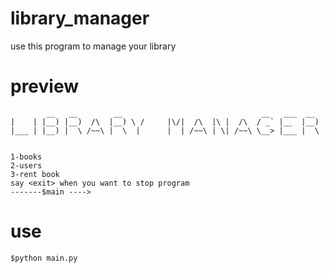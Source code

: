 # library_manager
use this program to manage your library
# preview
```                                                                                                                               
        __   __        __                               __   ___  __                      
|    | |__) |__)  /\  |__) \ /     |\/|  /\  |\ |  /\  / _` |__  |__)                     
|___ | |__) |  \ /~~\ |  \  |      |  | /~~\ | \| /~~\ \__> |___ |  \                     
                                                                                          
                                                                                          
1-books                                                                                   
2-users                                                                                   
3-rent book                                                                               
say <exit> when you want to stop program                                                  
-------$main ---->                                                                        
```
# use
```
$python main.py
```
